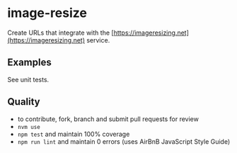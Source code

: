 # image-resize

Create URLs that integrate with the [https://imageresizing.net](https://imageresizing.net) service.

## Examples

See unit tests.

## Quality

- to contribute, fork, branch and submit pull requests for review
- `nvm use`
- `npm test` and maintain 100% coverage
- `npm run lint` and maintain 0 errors (uses AirBnB JavaScript Style Guide)
